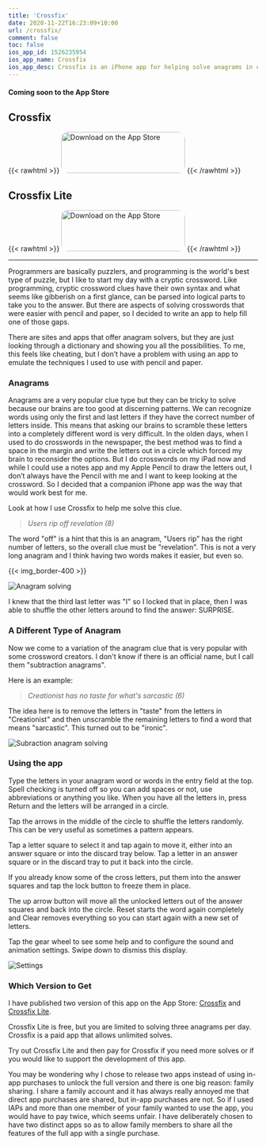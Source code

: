 ```yaml
---
title: 'Crossfix'
date: 2020-11-22T16:23:09+10:00
url: /crossfix/
comment: false
toc: false
ios_app_id: 1526235954
ios_app_name: Crossfix
ios_app_desc: Crossfix is an iPhone app for helping solve anagrams in crosswords, particularly cryptic crosswords.
---
```


#### Coming soon to the App Store

## Crossfix

{{< rawhtml >}}
<a href="https://apps.apple.com/us/app/crossfix/id1526235954?itsct=apps_box&amp;itscg=30200" style="display: inline-block; overflow: hidden; border-top-left-radius: 13px; border-top-right-radius: 13px; border-bottom-right-radius: 13px; border-bottom-left-radius: 13px; width: 250px; height: 83px;"><img src="https://tools.applemediaservices.com/api/badges/download-on-the-app-store/white/en-US?size=250x83&amp;releaseDate=1522281600&h=316183e4d473a49a7fc392abccb65adb" alt="Download on the App Store" style="border-top-left-radius: 13px; border-top-right-radius: 13px; border-bottom-right-radius: 13px; border-bottom-left-radius: 13px; width: 250px; height: 83px; margin: unset; border: unset;"></a>
{{< /rawhtml >}}

## Crossfix Lite

{{< rawhtml >}}
<a href="https://apps.apple.com/us/app/crossfix-lite/id1526236100?itsct=apps_box&amp;itscg=30200" style="display: inline-block; overflow: hidden; border-top-left-radius: 13px; border-top-right-radius: 13px; border-bottom-right-radius: 13px; border-bottom-left-radius: 13px; width: 250px; height: 83px;"><img src="https://tools.applemediaservices.com/api/badges/download-on-the-app-store/black/en-US?size=250x83&amp;releaseDate=1522281600&h=316183e4d473a49a7fc392abccb65adb" alt="Download on the App Store" style="border-top-left-radius: 13px; border-top-right-radius: 13px; border-bottom-right-radius: 13px; border-bottom-left-radius: 13px; width: 250px; height: 83px; margin: unset; border: unset;"></a>
{{< /rawhtml >}}

---

Programmers are basically puzzlers, and programming is the world's best type of puzzle, but I like to start my day with a cryptic crossword. Like programming, cryptic crossword clues have their own syntax and what seems like gibberish on a first glance, can be parsed into logical parts to take you to the answer. But there are aspects of solving crosswords that were easier with pencil and paper, so I decided to write an app to help fill one of those gaps.

There are sites and apps that offer anagram solvers, but they are just looking through a dictionary and showing you all the possibilities. To me, this feels like cheating, but I don’t have a problem with using an app to emulate the techniques I used to use with pencil and paper.

### Anagrams

Anagrams are a very popular clue type but they can be tricky to solve because our brains are too good at discerning patterns. We can recognize words using only the first and last letters if they have the correct number of letters inside. This means that asking our brains to scramble these letters into a completely different word is very difficult. In the olden days, when I used to do crosswords in the newspaper, the best method was to find a space in the margin and write the letters out in a circle which forced my brain to reconsider the options. But I do crosswords on my iPad now and while I could use a notes app and my Apple Pencil to draw the letters out, I don’t always have the Pencil with me and I want to keep looking at the crossword. So I decided that a companion iPhone app was the way that would work best for me.

Look at how I use Crossfix to help me solve this clue.

> _Users rip off revelation (8)_

The word "off" is a hint that this is an anagram, "Users rip" has the right number of letters, so the overall clue must be "revelation". This is not a very long anagram and I think having two words makes it easier, but even so.

{{< img_border-400 >}}

![Anagram solving][i1]

I knew that the third last letter was "I" so I locked that in place, then I was able to shuffle the other letters around to find the answer: SURPRISE.

### A Different Type of Anagram

Now we come to a variation of the anagram clue that is very popular with some crossword creators. I don't know if there is an official name, but I call them "subtraction anagrams".

Here is an example:

> _Creationist has no taste for what's sarcastic (6)_

The idea here is to remove the letters in "taste" from the letters in "Creationist" and then unscramble the remaining letters to find a word that means "sarcastic". This turned out to be "ironic".

![Subraction anagram solving][i2]

### Using the app

Type the letters in your anagram word or words in the entry field at the top. Spell checking is turned off so you can add spaces or not, use abbreviations or anything you like. When you have all the letters in, press Return and the letters will be arranged in a circle.

Tap the arrows in the middle of the circle to shuffle the letters randomly. This can be very useful as sometimes a pattern appears.

Tap a letter square to select it and tap again to move it, either into an answer square or into the discard tray below. Tap a letter in an answer square or in the discard tray to put it back into the circle.

If you already know some of the cross letters, put them into the answer squares and tap the lock button to freeze them in place.

The up arrow button will move all the unlocked letters out of the answer squares and back into the circle. Reset starts the word again completely and Clear removes everything so you can start again with a new set of letters.

Tap the gear wheel to see some help and to configure the sound and animation settings. Swipe down to dismiss this display.

![Settings][i3]

### Which Version to Get

I have published two version of this app on the App Store: [Crossfix][1] and [Crossfix Lite][2].

Crossfix Lite is free, but you are limited to solving three anagrams per day.
Crossfix is a paid app that allows unlimited solves.

Try out Crossfix Lite and then pay for Crossfix if you need more solves or if you would like to support the development of this app.

You may be wondering why I chose to release two apps instead of using in-app purchases to unlock the full version and there is one big reason: family sharing. I share a family account and it has always really annoyed me that direct app purchases are shared, but in-app purchases are not. So if I used IAPs and more than one member of your family wanted to use the app, you would have to pay twice, which seems unfair. I have deliberately chosen to have two distinct apps so as to allow family members to share all the features of the full app with a single purchase.

[i1]: /images/Crossfix-anagram.png
[i2]: /images/Crossfix-sub-anagram.png
[i3]: /images/Crossfix-settings.png
[1]: https://itunes.apple.com/app/crossfix/id1526235954
[2]: https://itunes.apple.com/app/crossfix-lite/id1526236100
